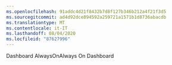 ```yaml
---
ms.openlocfilehash: 91addc4d21f8432b7d8f127b346b212a4f21f3d5
ms.sourcegitcommit: ad4d92dce894592a259721a1571b1d8736abacdb
ms.translationtype: MT
ms.contentlocale: it-IT
ms.lasthandoff: 08/04/2020
ms.locfileid: "87627996"
---
```

<span data-ttu-id="d7155-101">Dashboard AlwaysOn</span><span class="sxs-lookup"><span data-stu-id="d7155-101">Always On Dashboard</span></span>
